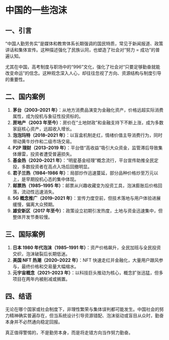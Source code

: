 # 中国的一些泡沫

## 一、引言

“中国人勤劳务实”是媒体和教育体系长期强调的国民特质，常见于新闻报道、政策讲话和集体宣传。这种描述强化了民族认同，也塑造了社会对“努力 = 成功”的普遍认知。

尤其在中国，高考制度与职场中的“996”文化，强化了社会对“只要足够勤奋就能改变命运”的信念。这种观念深入人心，却往往忽视了方向、资源结构与制度引导的重要性。

## 二、国内案例

1. **茅台（2003–2021 年）**：从地方消费品演变为金融化资产，价格远超实际消费属性，成为投机与象征性投资标的。
2. **房地产（2003 年至今）**：房价在“土地财政”和金融支持下不断上涨，成为多数家庭核心资产，远超收入增长。
3. **泡泡玛特（2018–2021 年）**：以盲盒机制走红，情绪价值主导消费行为，同时带动黄牛炒作和二级市场交易。
4. **P2P 理财（2013–2019 年）**：平台借“高收益”吸引大众资金，监管滞后导致集体爆雷，投资者遭受普遍损失。
5. **基金热（2020–2021 年）**：“明星基金经理”概念流行，平台宣传助推全民定投，多数投资者在高点入场后回撤明显。
6. **君子兰热（1984–1986 年）**：局部炒作迅速蔓延，部分品种价格炒至万元以上，是早期投机心态的集中体现。
7. **邮票热（1985–1995 年）**：邮票从兴趣收藏变为投资工具，泡沫膨胀后价格回落，流动性迅速消失。
8. **5G 概念推广（2019–2021 年）**：宣传力度空前，但技术落地与用户体验进展缓慢，偏离大众预期。
9. **雄安新区（2017 年至今）**：政策设立初期引发热度，土地与资金迅速集中，但整体开发节奏较慢。

## 三、国际案例

1. **日本 1980 年代泡沫（1985–1991 年）**：资产价格飙升，全民加班与全民投资交织，泡沫破裂后长期低迷。
2. **美国 NFT 热潮（2020–2022 年）**：NFT 快速走红并金融化，大量用户跟风参与，最终价格和交易量大幅缩水。
3. **元宇宙概念（2021–2023 年）**：以科技巨头推动为核心，概念扩张迅猛，但多项目在两年内被削减或搁置。

## 四、结语

无论在哪个国家或社会制度下，非理性繁荣与集体误判都可能发生。中国社会的努力精神确实普遍存在，但当系统设计引导资源错配、泡沫驱动或盲目从众时，勤奋本身并不必然通向稳定回报。

真正值得警惕的，不是勤劳本身，而是将走错方向当作努力勤奋。

